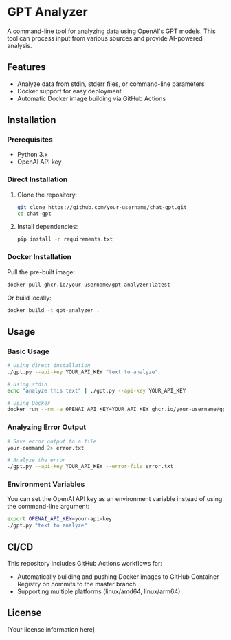 # GPT Analyzer

A command-line tool for analyzing data using OpenAI's GPT models. This tool can process input from various sources and provide AI-powered analysis.

## Features

- Analyze data from stdin, stderr files, or command-line parameters
- Docker support for easy deployment
- Automatic Docker image building via GitHub Actions

## Installation

### Prerequisites

- Python 3.x
- OpenAI API key

### Direct Installation

1. Clone the repository:
   ```bash
   git clone https://github.com/your-username/chat-gpt.git
   cd chat-gpt
   ```

2. Install dependencies:
   ```bash
   pip install -r requirements.txt
   ```

### Docker Installation

Pull the pre-built image:
```bash
docker pull ghcr.io/your-username/gpt-analyzer:latest
```

Or build locally:
```bash
docker build -t gpt-analyzer .
```

## Usage

### Basic Usage

```bash
# Using direct installation
./gpt.py --api-key YOUR_API_KEY "text to analyze"

# Using stdin
echo "analyze this text" | ./gpt.py --api-key YOUR_API_KEY

# Using Docker
docker run --rm -e OPENAI_API_KEY=YOUR_API_KEY ghcr.io/your-username/gpt-analyzer "text to analyze"
```

### Analyzing Error Output

```bash
# Save error output to a file
your-command 2> error.txt

# Analyze the error
./gpt.py --api-key YOUR_API_KEY --error-file error.txt
```

### Environment Variables

You can set the OpenAI API key as an environment variable instead of using the command-line argument:

```bash
export OPENAI_API_KEY=your-api-key
./gpt.py "text to analyze"
```

## CI/CD

This repository includes GitHub Actions workflows for:

- Automatically building and pushing Docker images to GitHub Container Registry on commits to the master branch
- Supporting multiple platforms (linux/amd64, linux/arm64)

## License

[Your license information here]
